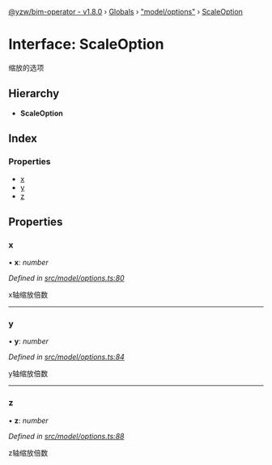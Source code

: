 [@yzw/bim-operator - v1.8.0](../README.md) › [Globals](../globals.md) › ["model/options"](../modules/_model_options_.md) › [ScaleOption](_model_options_.scaleoption.md)

# Interface: ScaleOption

缩放的选项

## Hierarchy

* **ScaleOption**

## Index

### Properties

* [x](_model_options_.scaleoption.md#x)
* [y](_model_options_.scaleoption.md#y)
* [z](_model_options_.scaleoption.md#z)

## Properties

###  x

• **x**: *number*

*Defined in [src/model/options.ts:80](https://github.com/youkaisteve/bim-operator/blob/3313d73/src/model/options.ts#L80)*

x轴缩放倍数

___

###  y

• **y**: *number*

*Defined in [src/model/options.ts:84](https://github.com/youkaisteve/bim-operator/blob/3313d73/src/model/options.ts#L84)*

y轴缩放倍数

___

###  z

• **z**: *number*

*Defined in [src/model/options.ts:88](https://github.com/youkaisteve/bim-operator/blob/3313d73/src/model/options.ts#L88)*

z轴缩放倍数
